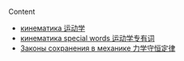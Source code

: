Content

- [кинематика 运动学](кинематика.md)
- [кинематика special words 运动学专有词](кинематика%20special%20words.md)
- [Законы сохранения в механике 力学守恒定律](Законы%20сохранения%20в%20механике.md)